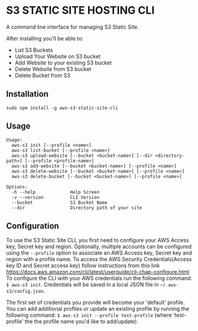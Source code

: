 S3 STATIC SITE HOSTING CLI
===
A command line interface for managing S3 Static Site.

After installing you'll be able to:

* List S3 Buckets
* Upload Your Website on S3 bucket
* Add Website to your existing S3 bucket
* Delete Website from S3 bucket
* Delete Bucket from S3

## Installation

  `sudo npm install -g aws-s3-static-site-cli`
  
## Usage

```
Usage:
  aws-s3 init [--profile <name>]
  aws-s3 list-bucket [--profile <name>]
  aws-s3 upload-website [--bucket <bucket-name>] [--dir <directory-path>] [--profile <profile-name>]
  aws-s3 add-website [--bucket <bucket-name>] [--profile <name>]
  aws-s3 delete-website [--bucket <bucket-name>] [--profile <name>]
  aws-s3 delete-bucket [--bucket <bucket-name>] [--profile <name>]
  
Options:
  -h --help             Help Screen
  -v --version          CLI Version
  --bucket              S3 Bucket Name
  --dir                 Directory path of your site
```

## Configuration
To use the S3 Static Site CLI, you first need to configure your AWS Access key, Secret key and region. Optionally, multiple accounts can be configured using the `--profile` option to associate an AWS Access key, Secret key and region with a profile name. 
To access the AWS Security Credentials(Access key ID and Secret access key) follow instructions from this link https://docs.aws.amazon.com/cli/latest/userguide/cli-chap-configure.html
To configure the CLI with your AWS credentials run the following command: `$ aws-s3 init`. Credentials will be saved in a local JSON file in `~/.aws-s3/config.json`.

The first set of credentials you provide will become your 'default' profile. You can add additional profiles or update an existing profile by running the following command: `$ aws-s3 init --profile test-profile` (where 'test-profile' the the profile name you'd like to add/update).

